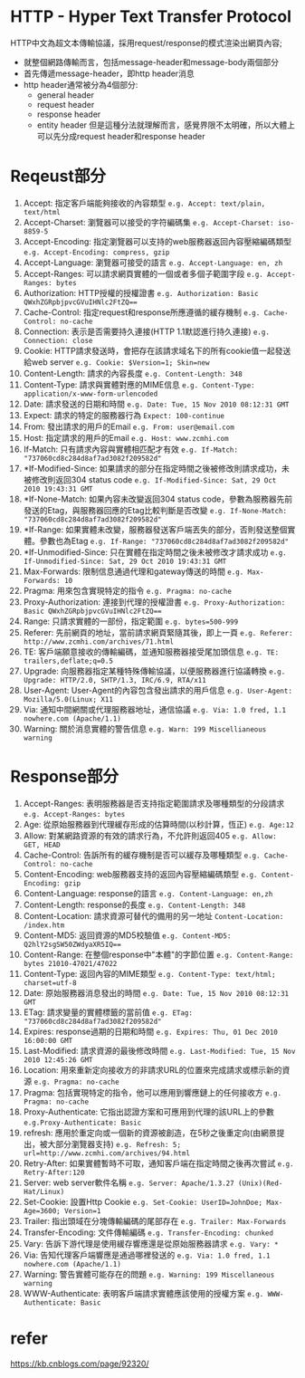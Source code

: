 # HTTP - Hyper Text Transfer Protocol
HTTP中文為超文本傳輸協議，採用request/response的模式渲染出網頁內容;
- 就整個網路傳輸而言，包括message-header和message-body兩個部分
- 首先傳遞message-header，即http header消息
- http header通常被分為4個部分:
  - general header
  - request header
  - response header
  - entity header
但是這種分法就理解而言，感覺界限不太明確，所以大體上可以先分成request header和response header

# Reqeust部分
1. Accept: 指定客戶端能夠接收的內容類型 `e.g. Accept: text/plain, text/html`
2. Accept-Charset: 瀏覽器可以接受的字符編碼集 `e.g. Accept-Charset: iso-8859-5`
3. Accept-Encoding: 指定瀏覽器可以支持的web服務器返回內容壓縮編碼類型 `e.g. Accept-Encoding: compress, gzip`
4. Accept-Language: 瀏覽器可接受的語言 `e.g. Accept-Language: en, zh`
5. Accept-Ranges: 可以請求網頁實體的一個或者多個子範圍字段 `e.g. Accept-Ranges: bytes`
6. Authorization: HTTP授權的授權證書 `e.g. Authorization: Basic QWxhZGRpbjpvcGVuIHNlc2FtZQ==`
7. Cache-Control: 指定request和response所應遵循的緩存機制 `e.g. Cache-Control: no-cache`
8. Connection: 表示是否需要持久連接(HTTP 1.1默認進行持久連接) `e.g. Connection: close`
9. Cookie: HTTP請求發送時，會把存在該請求域名下的所有cookie值一起發送給web server `e.g. Cookie: $Version=1; Skin=new`
10. Content-Length: 請求的內容長度 `e.g. Content-Length: 348`
11. Content-Type: 請求與實體對應的MIME信息 `e.g. Content-Type: application/x-www-form-urlencoded`
12. Date: 請求發送的日期和時間 `e.g. Date: Tue, 15 Nov 2010 08:12:31 GMT`
13. Expect: 請求的特定的服務器行為 `Expect: 100-continue`
14. From: 發出請求的用戶的Email `e.g. From: user@email.com`
15. Host: 指定請求的用戶的Email `e.g. Host: www.zcmhi.com`
16. If-Match: 只有請求內容與實體相匹配才有效 `e.g. If-Match: "737060cd8c284d8af7ad3082f209582d"`
17. *If-Modified-Since: 如果請求的部分在指定時間之後被修改則請求成功，未被修改則返回304 status code `e.g. If-Modified-Since: Sat, 29 Oct 2010 19:43:31 GMT`
18. *If-None-Match: 如果內容未改變返回304 status code，參數為服務器先前發送的Etag，與服務器回應的Etag比較判斷是否改變 `e.g. If-None-Match: "737060cd8c284d8af7ad3082f209582d"`
19. *If-Range: 如果實體未改變，服務器發送客戶端丟失的部分，否則發送整個實體。參數也為Etag `e.g. If-Range: "737060cd8c284d8af7ad3082f209582d"`
20. *If-Unmodified-Since: 只在實體在指定時間之後未被修改才請求成功 `e.g. If-Unmodified-Since: Sat, 29 Oct 2010 19:43:31 GMT`
21. Max-Forwards: 限制信息通過代理和gateway傳送的時間 `e.g. Max-Forwards: 10`
22. Pragma: 用來包含實現特定的指令 `e.g. Pragma: no-cache`
23. Proxy-Authorization: 連接到代理的授權證書 `e.g. Proxy-Authorization: Basic QWxhZGRpbjpvcGVuIHNlc2FtZQ==`
24. Range: 只請求實體的一部份，指定範圍 `e.g. bytes=500-999`
25. Referer: 先前網頁的地址，當前請求網頁緊隨其後，即上一頁 `e.g. Referer: http://www.zcmhi.com/archives/71.html`
26. TE: 客戶端願意接收的傳輸編碼，並通知服務器接受尾加頭信息 `e.g. TE: trailers,deflate;q=0.5`
27. Upgrade: 向服務器指定某種特殊傳輸協議，以便服務器進行協議轉換 `e.g. Upgrade: HTTP/2.0, SHTP/1.3, IRC/6.9, RTA/x11`
28. User-Agent: User-Agent的內容包含發出請求的用戶信息 `e.g. User-Agent: Mozilla/5.0(Linux; X11`
29. Via: 通知中間網關或代理服務器地址，通信協議 `e.g. Via: 1.0 fred, 1.1 nowhere.com (Apache/1.1)`
30. Warning: 關於消息實體的警告信息 `e.g. Warn: 199 Miscellianeous warning`


# Response部分
1. Accept-Ranges: 表明服務器是否支持指定範圍請求及哪種類型的分段請求 `e.g. Accept-Ranges: bytes`
2. Age: 從原始服務器到代理緩存形成的估算時間(以秒計算，恆正) `e.g. Age:12`
3. Allow: 對某網路資源的有效的請求行為，不允許則返回405 `e.g. Allow: GET, HEAD`
4. Cache-Control: 告訴所有的緩存機制是否可以緩存及哪種類型 `e.g. Cache-Control: no-cache`
5. Content-Encoding: web服務器支持的返回內容壓縮編碼類型 `e.g. Content-Encoding: gzip`
6. Content-Language: response的語言 `e.g. Content-Language: en,zh`
7. Content-Length: response的長度 `e.g. Content-Length: 348`
8. Content-Location: 請求資源可替代的備用的另一地址 `Content-Location: /index.htm`
9. Content-MD5: 返回資源的MD5校驗值 `e.g. Content-MD5: Q2hlY2sgSW50ZWdyaXR5IQ==`
10. Content-Range: 在整個response中"本體"的字節位置 `e.g. Content-Range: bytes 21010-47021/47022`
11. Content-Type: 返回內容的MIME類型 `e.g. Content-Type: text/html; charset=utf-8`
12. Date: 原始服務器消息發出的時間 `e.g. Date: Tue, 15 Nov 2010 08:12:31 GMT`
13. ETag: 請求變量的實體標籤的當前值 `e.g. ETag: "737060cd8c284d8af7ad3082f209582d"`
14. Expires: response過期的日期和時間 `e.g. Expires: Thu, 01 Dec 2010 16:00:00 GMT`
15. Last-Modified: 請求資源的最後修改時間 `e.g. Last-Modified: Tue, 15 Nov 2010 12:45:26 GMT`
16. Location: 用來重新定向接收方的非請求URL的位置來完成請求或標示新的資源 `e.g. Pragma: no-cache`
17. Pragma: 包括實現特定的指令，他可以應用到響應鏈上的任何接收方 `e.g. Pragma: no-cache`
18. Proxy-Authenticate: 它指出認證方案和可應用到代理的該URL上的參數 `e.g.Proxy-Authenticate: Basic`
19. refresh: 應用於重定向或一個新的資源被創造，在5秒之後重定向(由網景提出，被大部分瀏覽器支持) `e.g. Refresh: 5; url=http://www.zcmhi.com/archives/94.html`
20. Retry-After: 如果實體暫時不可取，通知客戶端在指定時間之後再次嘗試 `e.g. Retry-After:120`
21. Server: web server軟件名稱 `e.g. Server: Apache/1.3.27 (Unix)(Red-Hat/Linux)`
22. Set-Cookie: 設置Http Cookie `e.g. Set-Cookie: UserID=JohnDoe; Max-Age=3600; Version=1`
23. Trailer: 指出頭域在分塊傳輸編碼的尾部存在 `e.g. Trailer: Max-Forwards`
24. Transfer-Encoding: 文件傳輸編碼 `e.g. Transfer-Encoding: chunked`
25. Vary: 告訴下游代理是使用緩存響應還是從原始服務器請求 `e.g. Vary: *`
26. Via: 告知代理客戶端響應是通過哪裡發送的 `e.g. Via: 1.0 fred, 1.1 nowhere.com (Apache/1.1)`
27. Warning: 警告實體可能存在的問題 `e.g. Warning: 199 Miscellaneous warning`
28. WWW-Authenticate: 表明客戶端請求實體應該使用的授權方案 `e.g. WWW-Authenticate: Basic`


# refer
https://kb.cnblogs.com/page/92320/